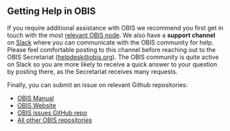 ## Getting Help in OBIS

If you require additional assistance with OBIS we recommend you first get in touch with the most [relevant OBIS node](https://obis.org/contact/). We also have a **support channel** on [Slack](https://obishq.slack.com/archives/C014PTTKECW) where you can communicate with the OBIS community for help. Please feel comfortable posting to this channel before reaching out to the OBIS Secretariat (helpdesk@obis.org). The OBIS community is quite active on Slack so you are more likely to receive a quick answer to your question by posting there, as the Secretariat receives many requests.

Finally, you can submit an issue on relevant Github repositories:

* [OBIS Manual](https://github.com/iobis/manual/issues)
* [OBIS Website](https://github.com/iobis/web)
* [OBIS issues GitHub repo](https://github.com/iobis/obis-issues) 
* [All other OBIS repositories](https://github.com/iobis)
